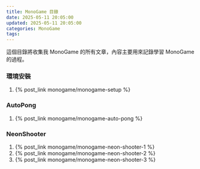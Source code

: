 ```yaml
---
title: MonoGame 目錄
date: 2025-05-11 20:05:00
updated: 2025-05-11 20:05:00
categories: MonoGame
tags:
---
```


這個目錄將收集我 MonoGame 的所有文章，內容主要用來記錄學習 MonoGame 的過程。

<!-- more -->
### 環境安裝
1. {% post_link monogame/monogame-setup %}

### AutoPong
1. {% post_link monogame/monogame-auto-pong %}

### NeonShooter
1. {% post_link monogame/monogame-neon-shooter-1 %}
2. {% post_link monogame/monogame-neon-shooter-2 %}
2. {% post_link monogame/monogame-neon-shooter-3 %}
